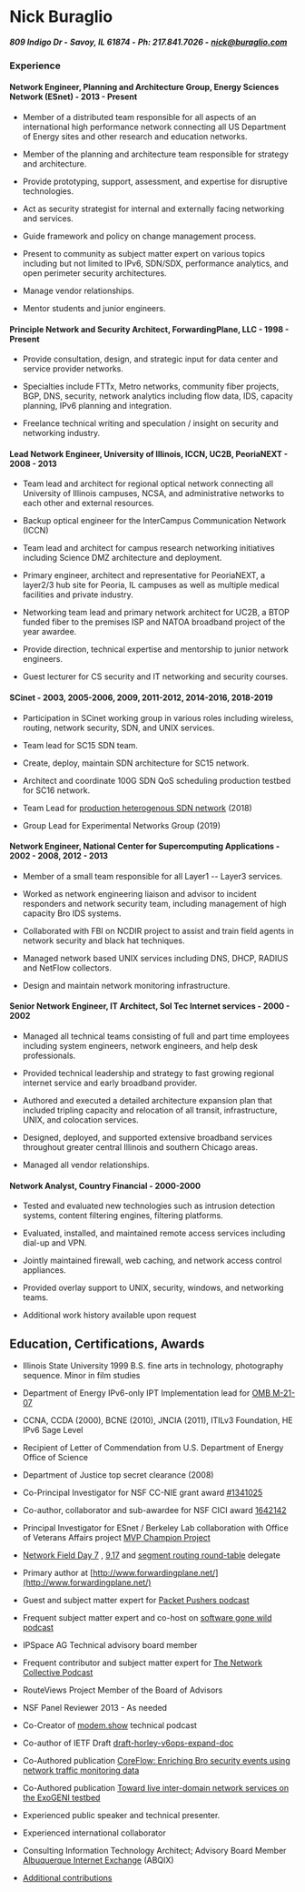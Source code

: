 # Nick Buraglio
***809 Indigo Dr -***
***Savoy, IL 61874 -***
***Ph: 217.841.7026 -***
***[nick@buraglio.com](mailto:nick@buraglio.com)***

### Experience

#### Network Engineer, Planning and Architecture Group, Energy Sciences Network (ESnet) - 2013 - Present

- Member of a distributed team responsible for all aspects of an
international high performance network connecting all US Department of
Energy sites and other research and education networks.

- Member of the planning and architecture team responsible for strategy
and architecture.

- Provide prototyping, support, assessment, and expertise for disruptive
technologies.

- Act as security strategist for internal and externally facing networking
and services.

- Guide framework and policy on change management process.

- Present to community as subject matter expert on various topics
including but not limited to IPv6, SDN/SDX, performance analytics, and
open perimeter security architectures.

- Manage vendor relationships.

- Mentor students and junior engineers.

#### Principle Network and Security Architect, ForwardingPlane, LLC - 1998 - Present

- Provide consultation, design, and strategic input for data center and
service provider networks.

- Specialties include FTTx, Metro networks, community fiber projects, BGP,
DNS, security, network analytics including flow data, IDS, capacity
planning, IPv6 planning and integration.

- Freelance technical writing and speculation / insight on security and
networking industry.

#### Lead Network Engineer, University of Illinois, ICCN, UC2B, PeoriaNEXT - 2008 - 2013

- Team lead and architect for regional optical network connecting all
University of Illinois campuses, NCSA, and administrative networks to
each other and external resources.

- Backup optical engineer for the InterCampus Communication Network (ICCN)

- Team lead and architect for campus research networking initiatives
including Science DMZ architecture and deployment.

- Primary engineer, architect and representative for PeoriaNEXT, a
layer2/3 hub site for Peoria, IL campuses as well as multiple medical
facilities and private industry.

- Networking team lead and primary network architect for UC2B, a BTOP
funded fiber to the premises ISP and NATOA broadband project of the year
awardee.

- Provide direction, technical expertise and mentorship to junior network
engineers.

- Guest lecturer for CS security and IT networking and security courses.

#### SCinet - 2003, 2005-2006, 2009, 2011-2012, 2014-2016, 2018-2019

- Participation in SCinet working group in various roles including
wireless, routing, network security, SDN, and UNIX services.

- Team lead for SC15 SDN team.

- Create, deploy, maintain SDN architecture for SC15 network.

- Architect and coordinate 100G SDN QoS scheduling production testbed for
SC16 network.

- Team Lead for [production heterogenous SDN
network](https://noviflow.com/sc18/) (2018)

- Group Lead for Experimental Networks Group (2019)

#### Network Engineer, National Center for Supercomputing Applications - 2002 - 2008, 2012 - 2013

- Member of a small team responsible for all Layer1 -- Layer3 services.

- Worked as network engineering liaison and advisor to incident responders
and network security team, including management of high capacity Bro IDS
systems.

- Collaborated with FBI on NCDIR project to assist and train field agents
in network security and black hat techniques.

- Managed network based UNIX services including DNS, DHCP, RADIUS and
NetFlow collectors.

- Design and maintain network monitoring infrastructure.

#### Senior Network Engineer, IT Architect, Sol Tec Internet services - 2000 - 2002

- Managed all technical teams consisting of full and part time employees
including system engineers, network engineers, and help desk
professionals.

- Provided technical leadership and strategy to fast growing regional
internet service and early broadband provider.

- Authored and executed a detailed architecture expansion plan that
included tripling capacity and relocation of all transit,
infrastructure, UNIX, and colocation services.

- Designed, deployed, and supported extensive broadband services
throughout greater central Illinois and southern Chicago areas.

- Managed all vendor relationships.

#### Network Analyst, Country Financial - 2000-2000

- Tested and evaluated new technologies such as intrusion detection
systems, content filtering engines, filtering platforms.

- Evaluated, installed, and maintained remote access services including
dial-up and VPN.

- Jointly maintained firewall, web caching, and network access control
appliances.

- Provided overlay support to UNIX, security, windows, and networking
teams.

- Additional work history available upon request

## Education, Certifications, Awards

-   Illinois State University 1999 B.S. fine arts in technology,
    photography sequence. Minor in film studies

-   Department of Energy IPv6-only IPT Implementation lead for [OMB M-21-07](https://www.whitehouse.gov/wp-content/uploads/2020/11/M-21-07.pdf)


-   CCNA, CCDA (2000), BCNE (2010), JNCIA (2011), ITILv3 Foundation, HE
    IPv6 Sage Level

-   Recipient of Letter of Commendation from U.S. Department of Energy
    Office of Science

-   Department of Justice top secret clearance (2008)

-    Co-Principal Investigator for NSF CC-NIE grant award
    [#1341025](http://www.nsf.gov/awardsearch/showAward?AWD_ID=1341025&HistoricalAwards=false)

-    Co-author, collaborator and sub-awardee for NSF CICI award
    [1642142](https://nsf.gov/awardsearch/showAward?AWD_ID=1642142)

-   Principal Investigator for ESnet / Berkeley Lab collaboration with
    Office of Veterans Affairs project [MVP Champion
    Project](https://www.energy.gov/articles/doe-and-va-team-improve-healthcare-veterans)

-   [Network Field Day 7](http://techfieldday.com/event/nfd7/) ,
    [9](http://techfieldday.com/event/nfd9/),[17](https://techfieldday.com/event/nfd17/) and [segment routing round-table](http://techfieldday.com/event/srr1/)
    delegate

-   Primary author at
    [http://www.forwardingplane.net/](http://www.forwardingplane.net/)

-   Guest and subject matter expert for [Packet Pushers
    podcast](http://packetpushers.net/podcast/)

-   Frequent subject matter expert and co-host on [software gone wild
    podcast](https://www.ipspace.net/Podcast/Software_Gone_Wild/About)

-   IPSpace AG Technical advisory board member

-   Frequent contributor and subject matter expert for [The Network
    Collective
    Podcast](https://thenetworkcollective.com/?s=buraglio)

-   RouteViews Project Member of the Board of Advisors

-   NSF Panel Reviewer 2013 - As needed

-   Co-Creator of [modem.show](https://wwww.modem.show) technical
    podcast

-   Co-author of IETF Draft
    [draft-horley-v6ops-expand-doc](https://datatracker.ietf.org/doc/draft-horley-v6ops-expand-doc/)

-   Co-Authored publication [CoreFlow: Enriching Bro security events
    using network traffic monitoring
    data](http://delaat.net/pubs/2017-j-2.pdf)

-   Co-Authored publication [Toward live inter-domain network services
    on the ExoGENI
    testbed](https://ieeexplore.ieee.org/abstract/document/8407026)

-    Experienced public speaker and technical presenter.

-    Experienced international collaborator

-   Consulting Information Technology Architect; Advisory Board Member
    [Albuquerque Internet Exchange](https://www.abqix.net) (ABQIX)

-  [Additional contributions](https://scholar.google.com/scholar?scilib=1&scioq=buraglio&hl=en&as_sdt=0,14)
